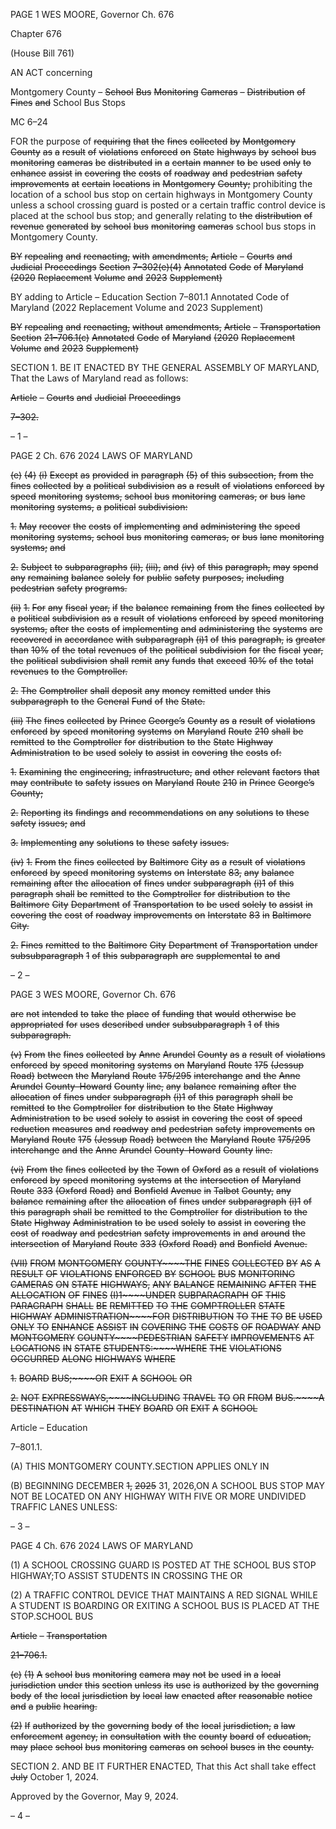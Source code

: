 PAGE 1
WES MOORE, Governor Ch. 676

Chapter 676

(House Bill 761)

AN ACT concerning

Montgomery County – ~~School~~ ~~Bus~~ ~~Monitoring~~ ~~Cameras~~ ~~–~~ ~~Distribution~~ ~~of~~ ~~Fines~~
~~and~~ School Bus Stops

MC 6–24

FOR the purpose of ~~requiring~~ ~~that~~ ~~the~~ ~~fines~~ ~~collected~~ ~~by~~ ~~Montgomery~~ ~~County~~ ~~as~~ ~~a~~ ~~result~~ ~~of~~
~~violations~~ ~~enforced~~ ~~on~~ ~~State~~ ~~highways~~ ~~by~~ ~~school~~ ~~bus~~ ~~monitoring~~ ~~cameras~~ ~~be~~
~~distributed~~ ~~in~~ ~~a~~ ~~certain~~ ~~manner~~ ~~to~~ ~~be~~ ~~used~~ ~~only~~ ~~to~~ ~~enhance~~ ~~assist~~ ~~in~~ ~~covering~~ ~~the~~
~~costs~~ ~~of~~ ~~roadway~~ ~~and~~ ~~pedestrian~~ ~~safety~~ ~~improvements~~ ~~at~~ ~~certain~~ ~~locations~~ ~~in~~
~~Montgomery~~ ~~County;~~ prohibiting the location of a school bus stop on certain highways
in Montgomery County unless a school crossing guard is posted or a certain traffic
control device is placed at the school bus stop; and generally relating to ~~the~~
~~distribution~~ ~~of~~ ~~revenue~~ ~~generated~~ ~~by~~ ~~school~~ ~~bus~~ ~~monitoring~~ ~~cameras~~ school bus stops
in Montgomery County.

~~BY~~ ~~repealing~~ ~~and~~ ~~reenacting,~~ ~~with~~ ~~amendments,~~
~~Article~~ ~~–~~ ~~Courts~~ ~~and~~ ~~Judicial~~ ~~Proceedings~~
~~Section~~ ~~7–302(e)(4)~~
~~Annotated~~ ~~Code~~ ~~of~~ ~~Maryland~~
~~(2020~~ ~~Replacement~~ ~~Volume~~ ~~and~~ ~~2023~~ ~~Supplement)~~

BY adding to
Article – Education
Section 7–801.1
Annotated Code of Maryland
(2022 Replacement Volume and 2023 Supplement)

~~BY~~ ~~repealing~~ ~~and~~ ~~reenacting,~~ ~~without~~ ~~amendments,~~
~~Article~~ ~~–~~ ~~Transportation~~
~~Section~~ ~~21–706.1(c)~~
~~Annotated~~ ~~Code~~ ~~of~~ ~~Maryland~~
~~(2020~~ ~~Replacement~~ ~~Volume~~ ~~and~~ ~~2023~~ ~~Supplement)~~

SECTION 1. BE IT ENACTED BY THE GENERAL ASSEMBLY OF MARYLAND,
That the Laws of Maryland read as follows:

~~Article~~ ~~–~~ ~~Courts~~ ~~and~~ ~~Judicial~~ ~~Proceedings~~

~~7–302.~~

– 1 –

PAGE 2
Ch. 676 2024 LAWS OF MARYLAND

~~(e)~~ ~~(4)~~ ~~(i)~~ ~~Except~~ ~~as~~ ~~provided~~ ~~in~~ ~~paragraph~~ ~~(5)~~ ~~of~~ ~~this~~ ~~subsection,~~ ~~from~~ ~~the~~
~~fines~~ ~~collected~~ ~~by~~ ~~a~~ ~~political~~ ~~subdivision~~ ~~as~~ ~~a~~ ~~result~~ ~~of~~ ~~violations~~ ~~enforced~~ ~~by~~ ~~speed~~
~~monitoring~~ ~~systems,~~ ~~school~~ ~~bus~~ ~~monitoring~~ ~~cameras,~~ ~~or~~ ~~bus~~ ~~lane~~ ~~monitoring~~ ~~systems,~~ ~~a~~
~~political~~ ~~subdivision:~~

~~1.~~ ~~May~~ ~~recover~~ ~~the~~ ~~costs~~ ~~of~~ ~~implementing~~ ~~and~~ ~~administering~~
~~the~~ ~~speed~~ ~~monitoring~~ ~~systems,~~ ~~school~~ ~~bus~~ ~~monitoring~~ ~~cameras,~~ ~~or~~ ~~bus~~ ~~lane~~ ~~monitoring~~
~~systems;~~ ~~and~~

~~2.~~ ~~Subject~~ ~~to~~ ~~subparagraphs~~ ~~(ii),~~ ~~(iii),~~ ~~and~~ ~~(iv)~~ ~~of~~ ~~this~~
~~paragraph,~~ ~~may~~ ~~spend~~ ~~any~~ ~~remaining~~ ~~balance~~ ~~solely~~ ~~for~~ ~~public~~ ~~safety~~ ~~purposes,~~ ~~including~~
~~pedestrian~~ ~~safety~~ ~~programs.~~

~~(ii)~~ ~~1.~~ ~~For~~ ~~any~~ ~~fiscal~~ ~~year,~~ ~~if~~ ~~the~~ ~~balance~~ ~~remaining~~ ~~from~~ ~~the~~ ~~fines~~
~~collected~~ ~~by~~ ~~a~~ ~~political~~ ~~subdivision~~ ~~as~~ ~~a~~ ~~result~~ ~~of~~ ~~violations~~ ~~enforced~~ ~~by~~ ~~speed~~ ~~monitoring~~
~~systems,~~ ~~after~~ ~~the~~ ~~costs~~ ~~of~~ ~~implementing~~ ~~and~~ ~~administering~~ ~~the~~ ~~systems~~ ~~are~~ ~~recovered~~ ~~in~~
~~accordance~~ ~~with~~ ~~subparagraph~~ ~~(i)1~~ ~~of~~ ~~this~~ ~~paragraph,~~ ~~is~~ ~~greater~~ ~~than~~ ~~10%~~ ~~of~~ ~~the~~ ~~total~~
~~revenues~~ ~~of~~ ~~the~~ ~~political~~ ~~subdivision~~ ~~for~~ ~~the~~ ~~fiscal~~ ~~year,~~ ~~the~~ ~~political~~ ~~subdivision~~ ~~shall~~ ~~remit~~
~~any~~ ~~funds~~ ~~that~~ ~~exceed~~ ~~10%~~ ~~of~~ ~~the~~ ~~total~~ ~~revenues~~ ~~to~~ ~~the~~ ~~Comptroller.~~

~~2.~~ ~~The~~ ~~Comptroller~~ ~~shall~~ ~~deposit~~ ~~any~~ ~~money~~ ~~remitted~~ ~~under~~
~~this~~ ~~subparagraph~~ ~~to~~ ~~the~~ ~~General~~ ~~Fund~~ ~~of~~ ~~the~~ ~~State.~~

~~(iii)~~ ~~The~~ ~~fines~~ ~~collected~~ ~~by~~ ~~Prince~~ ~~George’s~~ ~~County~~ ~~as~~ ~~a~~ ~~result~~ ~~of~~
~~violations~~ ~~enforced~~ ~~by~~ ~~speed~~ ~~monitoring~~ ~~systems~~ ~~on~~ ~~Maryland~~ ~~Route~~ ~~210~~ ~~shall~~ ~~be~~ ~~remitted~~
~~to~~ ~~the~~ ~~Comptroller~~ ~~for~~ ~~distribution~~ ~~to~~ ~~the~~ ~~State~~ ~~Highway~~ ~~Administration~~ ~~to~~ ~~be~~ ~~used~~ ~~solely~~
~~to~~ ~~assist~~ ~~in~~ ~~covering~~ ~~the~~ ~~costs~~ ~~of:~~

~~1.~~ ~~Examining~~ ~~the~~ ~~engineering,~~ ~~infrastructure,~~ ~~and~~ ~~other~~
~~relevant~~ ~~factors~~ ~~that~~ ~~may~~ ~~contribute~~ ~~to~~ ~~safety~~ ~~issues~~ ~~on~~ ~~Maryland~~ ~~Route~~ ~~210~~ ~~in~~ ~~Prince~~
~~George’s~~ ~~County;~~

~~2.~~ ~~Reporting~~ ~~its~~ ~~findings~~ ~~and~~ ~~recommendations~~ ~~on~~ ~~any~~
~~solutions~~ ~~to~~ ~~these~~ ~~safety~~ ~~issues;~~ ~~and~~

~~3.~~ ~~Implementing~~ ~~any~~ ~~solutions~~ ~~to~~ ~~these~~ ~~safety~~ ~~issues.~~

~~(iv)~~ ~~1.~~ ~~From~~ ~~the~~ ~~fines~~ ~~collected~~ ~~by~~ ~~Baltimore~~ ~~City~~ ~~as~~ ~~a~~ ~~result~~ ~~of~~
~~violations~~ ~~enforced~~ ~~by~~ ~~speed~~ ~~monitoring~~ ~~systems~~ ~~on~~ ~~Interstate~~ ~~83,~~ ~~any~~ ~~balance~~ ~~remaining~~
~~after~~ ~~the~~ ~~allocation~~ ~~of~~ ~~fines~~ ~~under~~ ~~subparagraph~~ ~~(i)1~~ ~~of~~ ~~this~~ ~~paragraph~~ ~~shall~~ ~~be~~ ~~remitted~~ ~~to~~
~~the~~ ~~Comptroller~~ ~~for~~ ~~distribution~~ ~~to~~ ~~the~~ ~~Baltimore~~ ~~City~~ ~~Department~~ ~~of~~ ~~Transportation~~ ~~to~~ ~~be~~
~~used~~ ~~solely~~ ~~to~~ ~~assist~~ ~~in~~ ~~covering~~ ~~the~~ ~~cost~~ ~~of~~ ~~roadway~~ ~~improvements~~ ~~on~~ ~~Interstate~~ ~~83~~ ~~in~~
~~Baltimore~~ ~~City.~~

~~2.~~ ~~Fines~~ ~~remitted~~ ~~to~~ ~~the~~ ~~Baltimore~~ ~~City~~ ~~Department~~ ~~of~~
~~Transportation~~ ~~under~~ ~~subsubparagraph~~ ~~1~~ ~~of~~ ~~this~~ ~~subparagraph~~ ~~are~~ ~~supplemental~~ ~~to~~ ~~and~~

– 2 –

PAGE 3
WES MOORE, Governor Ch. 676

~~are~~ ~~not~~ ~~intended~~ ~~to~~ ~~take~~ ~~the~~ ~~place~~ ~~of~~ ~~funding~~ ~~that~~ ~~would~~ ~~otherwise~~ ~~be~~ ~~appropriated~~ ~~for~~ ~~uses~~
~~described~~ ~~under~~ ~~subsubparagraph~~ ~~1~~ ~~of~~ ~~this~~ ~~subparagraph.~~

~~(v)~~ ~~From~~ ~~the~~ ~~fines~~ ~~collected~~ ~~by~~ ~~Anne~~ ~~Arundel~~ ~~County~~ ~~as~~ ~~a~~ ~~result~~ ~~of~~
~~violations~~ ~~enforced~~ ~~by~~ ~~speed~~ ~~monitoring~~ ~~systems~~ ~~on~~ ~~Maryland~~ ~~Route~~ ~~175~~ ~~(Jessup~~ ~~Road)~~
~~between~~ ~~the~~ ~~Maryland~~ ~~Route~~ ~~175/295~~ ~~interchange~~ ~~and~~ ~~the~~ ~~Anne~~ ~~Arundel~~ ~~County–Howard~~
~~County~~ ~~line,~~ ~~any~~ ~~balance~~ ~~remaining~~ ~~after~~ ~~the~~ ~~allocation~~ ~~of~~ ~~fines~~ ~~under~~ ~~subparagraph~~ ~~(i)1~~ ~~of~~
~~this~~ ~~paragraph~~ ~~shall~~ ~~be~~ ~~remitted~~ ~~to~~ ~~the~~ ~~Comptroller~~ ~~for~~ ~~distribution~~ ~~to~~ ~~the~~ ~~State~~ ~~Highway~~
~~Administration~~ ~~to~~ ~~be~~ ~~used~~ ~~solely~~ ~~to~~ ~~assist~~ ~~in~~ ~~covering~~ ~~the~~ ~~cost~~ ~~of~~ ~~speed~~ ~~reduction~~ ~~measures~~
~~and~~ ~~roadway~~ ~~and~~ ~~pedestrian~~ ~~safety~~ ~~improvements~~ ~~on~~ ~~Maryland~~ ~~Route~~ ~~175~~ ~~(Jessup~~ ~~Road)~~
~~between~~ ~~the~~ ~~Maryland~~ ~~Route~~ ~~175/295~~ ~~interchange~~ ~~and~~ ~~the~~ ~~Anne~~ ~~Arundel~~ ~~County–Howard~~
~~County~~ ~~line.~~

~~(vi)~~ ~~From~~ ~~the~~ ~~fines~~ ~~collected~~ ~~by~~ ~~the~~ ~~Town~~ ~~of~~ ~~Oxford~~ ~~as~~ ~~a~~ ~~result~~ ~~of~~
~~violations~~ ~~enforced~~ ~~by~~ ~~speed~~ ~~monitoring~~ ~~systems~~ ~~at~~ ~~the~~ ~~intersection~~ ~~of~~ ~~Maryland~~ ~~Route~~ ~~333~~
~~(Oxford~~ ~~Road)~~ ~~and~~ ~~Bonfield~~ ~~Avenue~~ ~~in~~ ~~Talbot~~ ~~County,~~ ~~any~~ ~~balance~~ ~~remaining~~ ~~after~~ ~~the~~
~~allocation~~ ~~of~~ ~~fines~~ ~~under~~ ~~subparagraph~~ ~~(i)1~~ ~~of~~ ~~this~~ ~~paragraph~~ ~~shall~~ ~~be~~ ~~remitted~~ ~~to~~ ~~the~~
~~Comptroller~~ ~~for~~ ~~distribution~~ ~~to~~ ~~the~~ ~~State~~ ~~Highway~~ ~~Administration~~ ~~to~~ ~~be~~ ~~used~~ ~~solely~~ ~~to~~ ~~assist~~
~~in~~ ~~covering~~ ~~the~~ ~~cost~~ ~~of~~ ~~roadway~~ ~~and~~ ~~pedestrian~~ ~~safety~~ ~~improvements~~ ~~in~~ ~~and~~ ~~around~~ ~~the~~
~~intersection~~ ~~of~~ ~~Maryland~~ ~~Route~~ ~~333~~ ~~(Oxford~~ ~~Road)~~ ~~and~~ ~~Bonfield~~ ~~Avenue.~~

~~(VII)~~ ~~FROM~~ ~~MONTGOMERY~~ ~~COUNTY~~~~THE~~ ~~FINES~~ ~~COLLECTED~~ ~~BY~~
~~AS~~ ~~A~~ ~~RESULT~~ ~~OF~~ ~~VIOLATIONS~~ ~~ENFORCED~~ ~~BY~~ ~~SCHOOL~~ ~~BUS~~ ~~MONITORING~~ ~~CAMERAS~~ ~~ON~~
~~STATE~~ ~~HIGHWAYS,~~ ~~ANY~~ ~~BALANCE~~ ~~REMAINING~~ ~~AFTER~~ ~~THE~~ ~~ALLOCATION~~ ~~OF~~ ~~FINES~~
~~(I)1~~~~UNDER~~ ~~SUBPARAGRAPH~~ ~~OF~~ ~~THIS~~ ~~PARAGRAPH~~ ~~SHALL~~ ~~BE~~ ~~REMITTED~~ ~~TO~~ ~~THE~~
~~COMPTROLLER~~ ~~STATE~~ ~~HIGHWAY~~ ~~ADMINISTRATION~~~~FOR~~ ~~DISTRIBUTION~~ ~~TO~~ ~~THE~~ ~~TO~~
~~BE~~ ~~USED~~ ~~ONLY~~ ~~TO~~ ~~ENHANCE~~ ~~ASSIST~~ ~~IN~~ ~~COVERING~~ ~~THE~~ ~~COSTS~~ ~~OF~~ ~~ROADWAY~~ ~~AND~~
~~MONTGOMERY~~ ~~COUNTY~~~~PEDESTRIAN~~ ~~SAFETY~~ ~~IMPROVEMENTS~~ ~~AT~~ ~~LOCATIONS~~ ~~IN~~
~~STATE~~ ~~STUDENTS:~~~~WHERE~~ ~~THE~~ ~~VIOLATIONS~~ ~~OCCURRED~~ ~~ALONG~~ ~~HIGHWAYS~~ ~~WHERE~~

~~1.~~ ~~BOARD~~ ~~BUS;~~~~OR~~ ~~EXIT~~ ~~A~~ ~~SCHOOL~~ ~~OR~~

~~2.~~ ~~NOT~~ ~~EXPRESSWAYS,~~~~INCLUDING~~ ~~TRAVEL~~ ~~TO~~ ~~OR~~ ~~FROM~~
~~BUS.~~~~A~~ ~~DESTINATION~~ ~~AT~~ ~~WHICH~~ ~~THEY~~ ~~BOARD~~ ~~OR~~ ~~EXIT~~ ~~A~~ ~~SCHOOL~~

Article – Education

7–801.1.

(A) THIS MONTGOMERY COUNTY.SECTION APPLIES ONLY IN

(B) BEGINNING DECEMBER ~~1,~~ ~~2025~~ 31, 2026,ON A SCHOOL BUS STOP MAY
NOT BE LOCATED ON ANY HIGHWAY WITH FIVE OR MORE UNDIVIDED TRAFFIC LANES
UNLESS:

– 3 –

PAGE 4
Ch. 676 2024 LAWS OF MARYLAND

(1) A SCHOOL CROSSING GUARD IS POSTED AT THE SCHOOL BUS STOP
HIGHWAY;TO ASSIST STUDENTS IN CROSSING THE OR

(2) A TRAFFIC CONTROL DEVICE THAT MAINTAINS A RED SIGNAL
WHILE A STUDENT IS BOARDING OR EXITING A SCHOOL BUS IS PLACED AT THE
STOP.SCHOOL BUS

~~Article~~ ~~–~~ ~~Transportation~~

~~21–706.1.~~

~~(c)~~ ~~(1)~~ ~~A~~ ~~school~~ ~~bus~~ ~~monitoring~~ ~~camera~~ ~~may~~ ~~not~~ ~~be~~ ~~used~~ ~~in~~ ~~a~~ ~~local~~ ~~jurisdiction~~
~~under~~ ~~this~~ ~~section~~ ~~unless~~ ~~its~~ ~~use~~ ~~is~~ ~~authorized~~ ~~by~~ ~~the~~ ~~governing~~ ~~body~~ ~~of~~ ~~the~~ ~~local~~ ~~jurisdiction~~
~~by~~ ~~local~~ ~~law~~ ~~enacted~~ ~~after~~ ~~reasonable~~ ~~notice~~ ~~and~~ ~~a~~ ~~public~~ ~~hearing.~~

~~(2)~~ ~~If~~ ~~authorized~~ ~~by~~ ~~the~~ ~~governing~~ ~~body~~ ~~of~~ ~~the~~ ~~local~~ ~~jurisdiction,~~ ~~a~~ ~~law~~
~~enforcement~~ ~~agency,~~ ~~in~~ ~~consultation~~ ~~with~~ ~~the~~ ~~county~~ ~~board~~ ~~of~~ ~~education,~~ ~~may~~ ~~place~~ ~~school~~
~~bus~~ ~~monitoring~~ ~~cameras~~ ~~on~~ ~~school~~ ~~buses~~ ~~in~~ ~~the~~ ~~county.~~

SECTION 2. AND BE IT FURTHER ENACTED, That this Act shall take effect ~~July~~
October 1, 2024.

Approved by the Governor, May 9, 2024.

– 4 –